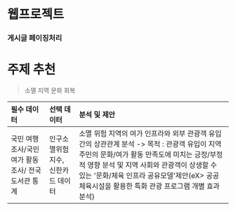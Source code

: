 # 웹프로젝트
### 게시글 페이징처리

# 주제 추천
> 소멸 지역 문화 회복


|필수 데이터|선택 데이터|분석 및 제안
|:-|:-|:-|
|국민 여행 조사/국민 여가 활동 조사/ 전국 도서관 통계|인구소멸위험지수, 신한카드 데이터|소멸 위험 지역의 여가 인프라와 외부 관광객 유입간의 상관관계 분석 -> 목적 : 관광객 유입이 지역 주민의 문화/여가 활동 만족도에 미치는 긍정/부정적 영향 분석 및 지역 사회와 관광객이 상생할 수 있는 '문화/체육 인프라 공유모델'제안(eX> 공공 체육시설을 활용한 특화 관광 프로그램 개별 효과 분석)

